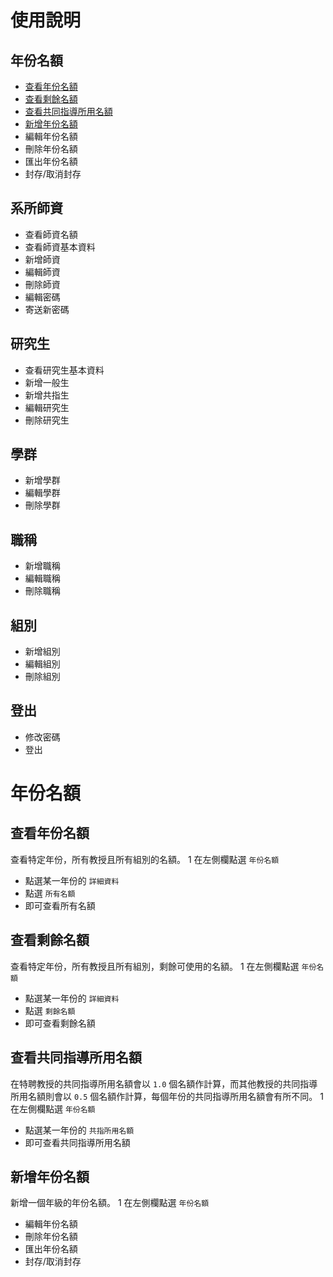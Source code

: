# 使用說明
## 年份名額
- [查看年份名額](#查看年份名額)
- [查看剩餘名額](#查看剩餘名額)
- [查看共同指導所用名額](#查看共同指導所用名額)
- [新增年份名額](#新增年份名額)
- 編輯年份名額
- 刪除年份名額
- 匯出年份名額
- 封存/取消封存

## 系所師資
- 查看師資名額
- 查看師資基本資料
- 新增師資
- 編輯師資
- 刪除師資
- 編輯密碼
- 寄送新密碼

## 研究生
- 查看研究生基本資料
- 新增一般生
- 新增共指生
- 編輯研究生
- 刪除研究生

## 學群
- 新增學群
- 編輯學群
- 刪除學群

## 職稱
- 新增職稱
- 編輯職稱
- 刪除職稱

## 組別
- 新增組別
- 編輯組別
- 刪除組別

## 登出
- 修改密碼
- 登出

# 年份名額
## 查看年份名額
查看特定年份，所有教授且所有組別的名額。
1 在左側欄點選 `年份名額`
- 點選某一年份的 `詳細資料`
- 點選 `所有名額` 
- 即可查看所有名額

## 查看剩餘名額
查看特定年份，所有教授且所有組別，剩餘可使用的名額。
1 在左側欄點選 `年份名額`
- 點選某一年份的 `詳細資料`
- 點選 `剩餘名額` 
- 即可查看剩餘名額

## 查看共同指導所用名額
在特聘教授的共同指導所用名額會以 `1.0` 個名額作計算，而其他教授的共同指導所用名額則會以 `0.5` 個名額作計算，每個年份的共同指導所用名額會有所不同。
1 在左側欄點選 `年份名額`
- 點選某一年份的 `共指所用名額`
- 即可查看共同指導所用名額

## 新增年份名額
新增一個年級的年份名額。
1 在左側欄點選 `年份名額`

- 編輯年份名額
- 刪除年份名額
- 匯出年份名額
- 封存/取消封存
